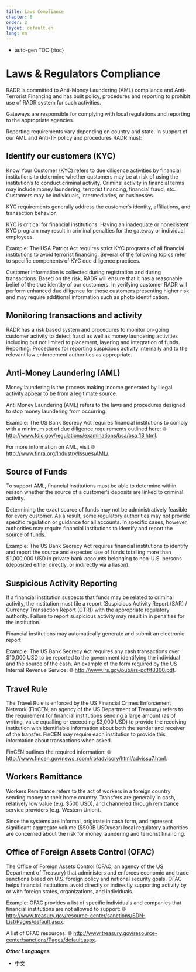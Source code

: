 ```yaml
---
title: Laws Compliance
chapter: 8
order: 2
layout: default.en
lang: en
---
```


* auto-gen TOC
{:toc}

# Laws & Regulators Compliance

RADR is committed to Anti-Money Laundering (AML) compliance and Anti-Terrorist Financing and has built policy, procedures and reporting to prohibit use of RADR system for such activities.

Gateways are responsible for complying with local regulations and reporting to the appropriate agencies. 

Reporting requirements vary depending on country and state. In support of our AML and Anti-TF policy and procedures RADR must:

## Identify our customers (KYC)

Know Your Customer (KYC) refers to due diligence activities by financial institutions to determine whether customers may be at risk of using the institution’s to conduct criminal activity. Criminal activity in financial terms may include money laundering, terrorist financing, financial fraud, etc. Customers may be individuals, intermediaries, or businesses.

KYC requirements generally address the customer’s identity, affiliations, and transaction behavior.

KYC is critical for financial institutions. Having an inadequate or nonexistent KYC program may result in criminal penalties for the gateway or individual employees.

Example: The USA Patriot Act requires strict KYC programs of all financial institutions to avoid terrorist financing. Several of the following topics refer to specific components of KYC due diligence practices.

Customer information is collected during registration and during transactions. Based on the risk, RADR will ensure that it has a reasonable belief of the true identity of our customers. In verifying customer RADR will perform enhanced due diligence for those customers presenting higher risk and may require additional information such as photo identification.

## Monitoring transactions and activity

RADR has a risk based system and procedures to monitor on-going customer activity to detect fraud as well as money laundering activities including but not limited to placement, layering and integration of funds.
Reporting: Procedures for reporting suspicious activity internally and to the relevant law enforcement authorities as appropriate.

## Anti-Money Laundering (AML)

Money laundering is the process making income generated by illegal activity appear to be from a legitimate source.

Anti Money Laundering (AML) refers to the laws and procedures designed to stop money laundering from occurring.

Example: The US Bank Secrecy Act requires financial institutions to comply with a minimum set of due diligence requirements outlined here: 🌐  <http://www.fdic.gov/regulations/examinations/bsa/bsa_13.html>.

For more information on AML, visit 🌐  <http://www.finra.org/Industry/Issues/AML/>. 

## Source of Funds

To support AML, financial institutions must be able to determine within reason whether the source of a customer’s deposits are linked to criminal activity.

Determining the exact source of funds may not be administratively feasible for every customer. As a result, some regulatory authorities may not provide specific regulation or guidance for all accounts. In specific cases, however, authorities may require financial institutions to identify and report the source of funds.

Example: The US Bank Secrecy Act requires financial institutions to identify and report the source and expected use of funds totalling more than $1,000,000 USD in private bank accounts belonging to non-U.S. persons (deposited either directly, or indirectly via a liason).

## Suspicious Activity Reporting

If a financial institution suspects that funds may be related to criminal activity, the institution must file a report (Suspicious Activity Report (SAR) / Currency Transaction Report (CTR)) with the appropriate regulatory authority. Failure to report suspicious activity may result in in penalties for the institution.

Financial institutions may automatically generate and submit an electronic report

Example: The US Bank Secrecy Act requires any cash transactions over $10,000 USD to be reported to the government identifying the individual and the source of the cash. An example of the form required by the US Internal Revenue Service: 🌐  <http://www.irs.gov/pub/irs-pdf/f8300.pdf>.

## Travel Rule

The Travel Rule is enforced by the US Financial Crimes Enforcement Network (FinCEN; an agency of the US Department of Treasury) refers to the requirement for financial institutions sending a large amount (as of writing, value equalling or exceeding $3,000 USD) to provide the receiving institution with identifiable information about both the sender and receiver of the transfer. FinCEN may require each institution to provide this information about transactions when asked.

FinCEN outlines the required information: 🌐  <http://www.fincen.gov/news_room/rp/advisory/html/advissu7.html>.

## Workers Remittance

Workers Remittance refers to the act of workers in a foreign country sending money to their home country. Transfers are generally in cash, relatively low value (e.g. $500 USD), and channeled through remittance service providers (e.g. Western Union).

Since the systems are informal, originate in cash form, and represent significant aggregate volume ($500B USD/year) local regulatory authorities are concerned about the risk for money laundering and terrorist financing.

## Office of Foreign Assets Control (OFAC)

The Office of Foreign Assets Control (OFAC; an agency of the US Department of Treasury) that administers and enforces economic and trade sanctions based on U.S. foreign policy and national security goals. OFAC helps financial institutions avoid directly or indirectly supporting activity by or with foreign states, organizations, and individuals.

Example: OFAC provides a list of specific individuals and companies that financial institutions are not allowed to support: 🌐  <http://www.treasury.gov/resource-center/sanctions/SDN-List/Pages/default.aspx>.

A list of OFAC resources: 🌐  <http://www.treasury.gov/resource-center/sanctions/Pages/default.aspx>.

***Other Languages***

* [中文](/zh/other/law)
